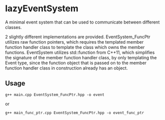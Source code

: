 # lazyEventSystem
A minimal event system that can be used to communicate between different classes. 

2 slightly different implementations are provided.
EventSystem_FuncPtr utilizes raw function pointers, which requires the templated member function handler class to template the class which owns the member functions.
EventSystem utilizes std::function from C++11, which simplifies the signature of the member function handler class, by only templating the Event type, since the function object that is passed on to the member function handler class in construction already has an object.

## Usage
```
g++ main.cpp EventSystem_FuncPtr.hpp -o event
```
or
```
g++ main_func_ptr.cpp EventSystem_FuncPtr.hpp -o event_func_ptr
```